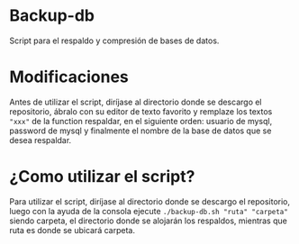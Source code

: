 # Backup-db
Script para el respaldo y compresión de bases de datos.

# Modificaciones
Antes de utilizar el script, diríjase al directorio donde se descargo el repositorio, ábralo con su editor de texto favorito 
y remplaze los textos ```"xxx"``` de la function respaldar, en el siguiente orden: usuario de mysql, password de mysql y finalmente el nombre de la base de datos que se desea respaldar.

# ¿Como utilizar el script?
Para utilizar el script, diríjase al directorio donde se descargo el repositorio, luego con la ayuda de la 
consola ejecute ```./backup-db.sh "ruta" "carpeta"``` siendo carpeta, el directorio donde se alojarán los respaldos, 
mientras que ruta es donde se ubicará carpeta.
